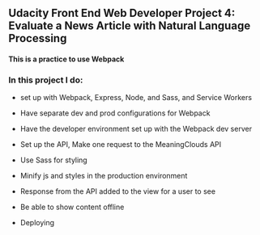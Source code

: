 ## Udacity Front End Web Developer Project 4: Evaluate a News Article with Natural Language Processing
#### This is a practice to use Webpack

### In this project I do:

- set up with Webpack, Express, Node, and Sass, and Service Workers

- Have separate dev and prod configurations for Webpack

- Have the developer environment set up with the Webpack dev server

- Set up the API, Make one request to the MeaningClouds API

- Use Sass for styling

- Minify js and styles in the production environment

- Response from the API added to the view for a user to see 

- Be able to show content offline

- Deploying


